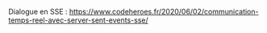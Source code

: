 Dialogue en SSE : https://www.codeheroes.fr/2020/06/02/communication-temps-reel-avec-server-sent-events-sse/

